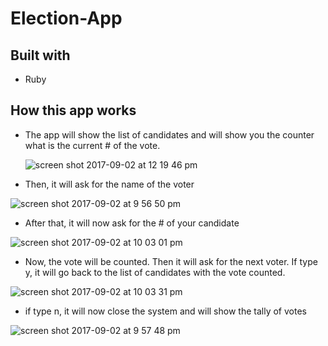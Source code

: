 # Election-App

## Built with
  - Ruby

## How this app works

 - The app will show the list of candidates and will show you the counter what is the current # of the vote.
 
   ![screen shot 2017-09-02 at 12 19 46 pm](https://user-images.githubusercontent.com/26729817/29992924-07f0abe0-8fda-11e7-9b0b-a243501115a7.png)
 
 - Then, it will ask for the name of the voter
 
![screen shot 2017-09-02 at 9 56 50 pm](https://user-images.githubusercontent.com/26729817/29996049-dec871e4-9029-11e7-82b4-cbc1cbf09c82.png)
 
 - After that, it will now ask for the # of your candidate

![screen shot 2017-09-02 at 10 03 01 pm](https://user-images.githubusercontent.com/26729817/29996091-ad09b2de-902a-11e7-9a39-6472de73f1a0.png)

 
 - Now, the vote will be counted. Then it will ask for the next voter. If type y, it will go back to the list of candidates with the vote counted.
 
![screen shot 2017-09-02 at 10 03 31 pm](https://user-images.githubusercontent.com/26729817/29996093-b3911192-902a-11e7-8b65-27c57c5f6e8d.png)

 
 - if type n, it will now close the system and will show the tally of votes
 
![screen shot 2017-09-02 at 9 57 48 pm](https://user-images.githubusercontent.com/26729817/29996056-f1e941fe-9029-11e7-84bb-5c771cc584cf.png)

 
